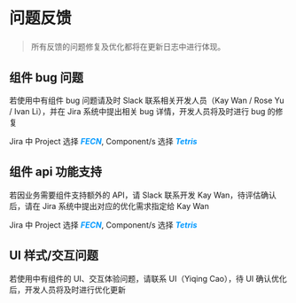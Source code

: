 # 问题反馈

###

> 所有反馈的问题修复及优化都将在更新日志中进行体现。

## 组件 bug 问题

若使用中有组件 bug 问题请及时 Slack 联系相关开发人员（Kay Wan / Rose Yu / Ivan Li），并在 Jira 系统中提出相关 bug 详情，开发人员将及时进行 bug 的修复

Jira 中 Project 选择 <font color=#0099ff>***FECN***</font>, Component/s 选择 <font color=#0099ff>***Tetris***</font>

## 组件 api 功能支持

若因业务需要组件支持额外的 API，请 Slack 联系开发 Kay Wan，待评估确认后，请在 Jira 系统中提出对应的优化需求指定给 Kay Wan

Jira 中 Project 选择 <font color=#0099ff>***FECN***</font>, Component/s 选择 <font color=#0099ff>***Tetris***</font>

## UI 样式/交互问题

若使用中有组件的 UI、交互体验问题，请联系 UI（Yiqing Cao），待 UI 确认优化后，开发人员将及时进行优化更新
